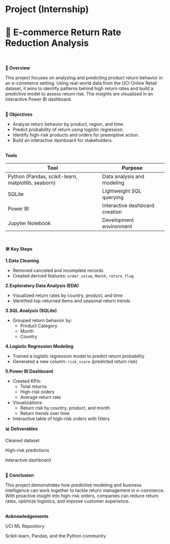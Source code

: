 # Project (Internship)
# 🛒 E-commerce Return Rate Reduction Analysis <br><br>

**📌 Overview**

This project focuses on analyzing and predicting product return behavior in an e-commerce setting. Using real-world data from the UCI Online Retail dataset, it aims to identify patterns behind high return rates and build a predictive model to assess return risk. The insights are visualized in an interactive Power BI dashboard.<br><br>

**🎯 Objectives**
- Analyze return behavior by product, region, and time.
- Predict probability of return using logistic regression.
- Identify high-risk products and orders for preemptive action.
- Build an interactive dashboard for stakeholders.<br><br>

**Tools**

| Tool                                               | Purpose                        |
| -------------------------------------------------- | ------------------------------ |
| Python (Pandas, scikit-learn, matplotlib, seaborn) | Data analysis and modeling     |
| SQLite                                             | Lightweight SQL querying       |
| Power BI                                           | Interactive dashboard creation |
| Jupyter Notebook                                   | Development environment        |
<br>

**🛠 Key Steps**

**1.Data Cleaning**
- Removed canceled and incomplete records
- Created derived features: `order_value`, `Month`, `return_flag`

**2.Exploratory Data Analysis (EDA)**
- Visualized return rates by country, product, and time
- Identified top-returned items and seasonal return trends

**3.SQL Analysis (SQLite)**
- Grouped return behavior by:
  - Product Category
  - Month
  - Country

**4.Logistic Regression Modeling**
- Trained a logistic regression model to predict return probability
- Generated a new column: `risk_score` (predicted return risk)

**5.Power BI Dashboard**
- Created KPIs:
  - Total returns
  - High-risk orders
  - Average return rate
- Visualizations:
  - Return risk by country, product, and month
  - Return trends over time
- Interactive table of high-risk orders with filters 

**📊 Deliverables**

 Cleaned dataset 

 High-risk predictions 

 Interactive dashboard <br><br>

**🏁 Conclusion**

This project demonstrates how predictive modeling and business intelligence can work together to tackle return management in e-commerce. With proactive insight into high-risk orders, companies can reduce return rates, optimize logistics, and improve customer experience. <br><br>

**Acknowledgements**

UCI ML Repository

Scikit-learn, Pandas, and the Python community

